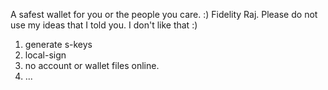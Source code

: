 A safest wallet for you or the people you care. :)
Fidelity Raj. Please do not use my ideas that I told you. I don't like that :)

1. generate s-keys 
2. local-sign
3. no account or wallet files online.
4. ...
